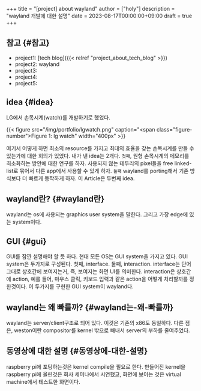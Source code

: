 +++
title = "[project] about wayland"
author = ["holy"]
description = "wayland 개발에 대한 설명"
date = 2023-08-17T00:00:00+09:00
draft = true
+++

## 참고 {#참고}

-   project1: [tech blog]({{< relref "project_about_tech_blog" >}})
-   project2: wayland
-   project3:
-   project4:
-   project5:


## idea {#idea}

LG에서 손목시계(watch)를 개발하기로 했었다.

<a id="figure--lg watch"></a>

{{< figure src="/img/portfolio/lgwatch.png" caption="<span class=\"figure-number\">Figure 1: </span>lg watch" width="400px" >}}

여기서 어떻게 하면 최소의 resource를 가지고 최대의 효율을 갖는
손목시계를 만들 수 있는가에 대한 회의가 있었다. 내가 낸 idea는
2개다. `첫째`, 원형 손목시계의 메모리를 최소화하는 방안에 대한 연구를
하자. 사용되지 않는 테두리의 pixel들을 free linked-list로 묶어서 다른
app에서 사용할 수 있게 하자. `둘째` wayland를 porting해서 기존
방식보다 더 빠르게 동작하게 하자. 이 Article은 두번째 idea.


## wayland란? {#wayland란}

wayland는 os에 사용되는 graphics user system을 말한다. 그리고 가장
edge에 있는 system이다.


## GUI {#gui}

GUI를 잠깐 설명해야 할 듯 하다. 현대 모든 OS는 GUI system을 가지고
있다. GUI system은 두가지로 구성된다. 첫째, interface. 둘째,
interaction. interface는 단어 그대로 상호간에 보여지는거, 즉, 보여지는
화면 UI를 의미한다. interaction은 상호간에 action, 예를 들어, 마우스
클릭, 키보드 입력과 같은 action을 어떻게 처리할까를 정한것이다. 이
두가지를 구현한 GUI system이 wayland다.


## wayland는 왜 빠를까? {#wayland는-왜-빠를까}

wayland는 server/client구조로 되어 있다. 이것은 기존의 x86도
동일하다. 다른 점은, weston이란 compositor를 kernel 밖으로 빼내서
server의 부하를 줄여주었다.


## 동영상에 대한 설명 {#동영상에-대한-설명}

raspberry pi에 포팅하는것은 kernel compile을 필요로 한다. 만들어진
kernel을 raspberry pi에 올린것은 회사 세미나에서 시연했고, 화면에
보이는 것은 virtual machine에서 테스트한 화면이다.
